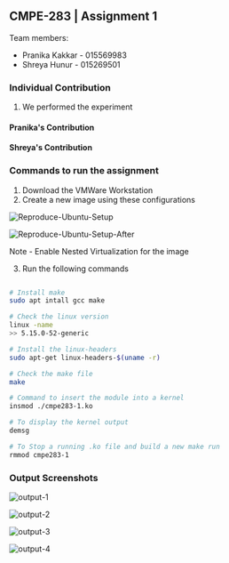 ## CMPE-283 | Assignment 1

Team members: 
- Pranika Kakkar - 015569983
- Shreya Hunur - 015269501

### Individual Contribution

1. We performed the experiment

#### Pranika's Contribution

#### Shreya's Contribution


### Commands to run the assignment

1. Download the VMWare Workstation
2. Create a new image using these configurations

![Reproduce-Ubuntu-Setup](https://user-images.githubusercontent.com/64269342/198120968-e6064996-174b-439c-983b-5511dedd3cb4.png)

![Reproduce-Ubuntu-Setup-After](https://user-images.githubusercontent.com/64269342/198120983-886e1267-a683-49a1-bf44-709af4f39c77.png)

Note - Enable Nested Virtualization for the image

3. Run the following commands
```bash

# Install make
sudo apt intall gcc make

# Check the linux version 
linux -name 
>> 5.15.0-52-generic

# Install the linux-headers
sudo apt-get linux-headers-$(uname -r)

# Check the make file
make

# Command to insert the module into a kernel
insmod ./cmpe283-1.ko

# To display the kernel output
demsg

# To Stop a running .ko file and build a new make run 
rmmod cmpe283-1

```

### Output Screenshots

![output-1](https://user-images.githubusercontent.com/64269342/198120832-7eaa4551-a0d4-426c-a18e-7caff2f069a0.png)

![output-2](https://user-images.githubusercontent.com/64269342/198120871-e1f2bb11-3c90-4218-b44d-ee4010012e9a.png)

![output-3](https://user-images.githubusercontent.com/64269342/198120892-c841f6e0-df2e-450f-85d6-c433fc677c69.png)

![output-4](https://user-images.githubusercontent.com/64269342/198120918-e800a6bb-6b8c-4c69-9261-33432c0e7b82.png)




